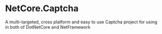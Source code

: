 # NetCore.Captcha
A multi-targeted, cross platform and easy to use Captcha project for using in both of DotNetCore and NetFramework
